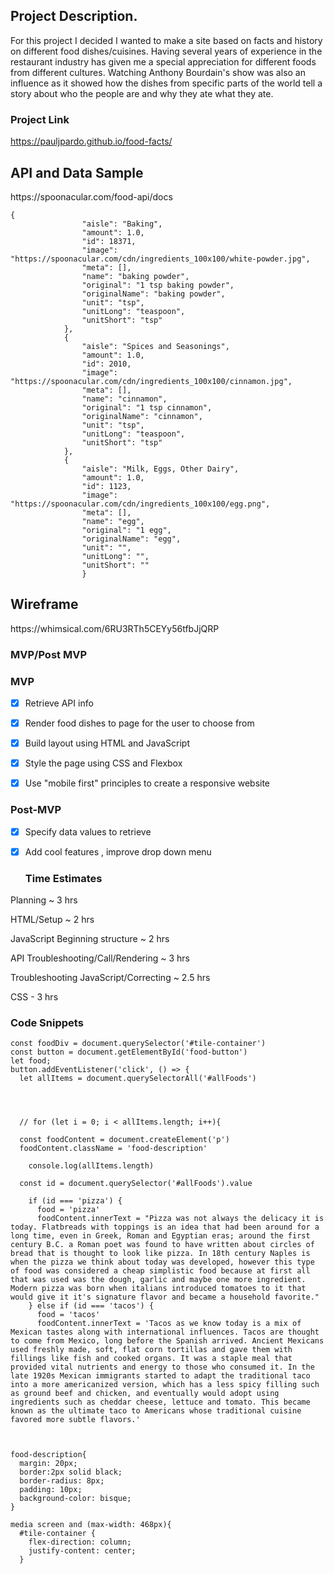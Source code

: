 
<h2> Project Description. </h2>

For this project I decided I wanted to make a site based on facts and history on different food dishes/cuisines. Having several years of experience in the restaurant industry has given me a special appreciation for different foods from different cultures. Watching Anthony Bourdain's show was also an influence as it showed how the dishes from specific parts of the world tell a story about who the people are and why they ate what they ate. 


### Project Link
https://pauljpardo.github.io/food-facts/

<h2>API and Data Sample</h2>
https://spoonacular.com/food-api/docs

```
{
                "aisle": "Baking",
                "amount": 1.0,
                "id": 18371,
                "image": "https://spoonacular.com/cdn/ingredients_100x100/white-powder.jpg",
                "meta": [],
                "name": "baking powder",
                "original": "1 tsp baking powder",
                "originalName": "baking powder",
                "unit": "tsp",
                "unitLong": "teaspoon",
                "unitShort": "tsp"
            },
            {
                "aisle": "Spices and Seasonings",
                "amount": 1.0,
                "id": 2010,
                "image": "https://spoonacular.com/cdn/ingredients_100x100/cinnamon.jpg",
                "meta": [],
                "name": "cinnamon",
                "original": "1 tsp cinnamon",
                "originalName": "cinnamon",
                "unit": "tsp",
                "unitLong": "teaspoon",
                "unitShort": "tsp"
            },
            {
                "aisle": "Milk, Eggs, Other Dairy",
                "amount": 1.0,
                "id": 1123,
                "image": "https://spoonacular.com/cdn/ingredients_100x100/egg.png",
                "meta": [],
                "name": "egg",
                "original": "1 egg",
                "originalName": "egg",
                "unit": "",
                "unitLong": "",
                "unitShort": ""
                }
```                
<h2>Wireframe</h2>
https://whimsical.com/6RU3RTh5CEYy56tfbJjQRP

### MVP/Post MVP

### MVP 

- [x] Retrieve API info

- [x] Render food dishes to page for the user to choose from
- [x] Build layout using HTML and JavaScript
- [x] Style the page using CSS and Flexbox
- [x] Use "mobile first" principles to create a responsive website

### Post-MVP
- [x] Specify data values to retrieve
- [x] Add cool features , improve drop down menu


  ### Time Estimates
 
 Planning ~ 3 hrs
 
 HTML/Setup ~ 2 hrs
 
 JavaScript Beginning structure ~ 2 hrs
 
 API Troubleshooting/Call/Rendering ~ 3 hrs
 
 Troubleshooting JavaScript/Correcting ~ 2.5 hrs
 
 CSS - 3 hrs
 
### Code Snippets

```
const foodDiv = document.querySelector('#tile-container')
const button = document.getElementById('food-button')
let food;
button.addEventListener('click', () => {
  let allItems = document.querySelectorAll('#allFoods')

  


  // for (let i = 0; i < allItems.length; i++){
   
  const foodContent = document.createElement('p')
  foodContent.className = 'food-description'
    
    console.log(allItems.length)

  const id = document.querySelector('#allFoods').value
  
    if (id === 'pizza') {
      food = 'pizza'
      foodContent.innerText = "Pizza was not always the delicacy it is today. Flatbreads with toppings is an idea that had been around for a long time, even in Greek, Roman and Egyptian eras; around the first century B.C. a Roman poet was found to have written about circles of bread that is thought to look like pizza. In 18th century Naples is when the pizza we think about today was developed, however this type of food was considered a cheap simplistic food because at first all that was used was the dough, garlic and maybe one more ingredient. Modern pizza was born when italians introduced tomatoes to it that would give it it's signature flavor and became a household favorite."
    } else if (id === 'tacos') {
      food = 'tacos'
      foodContent.innerText = 'Tacos as we know today is a mix of Mexican tastes along with international influences. Tacos are thought to come from Mexico, long before the Spanish arrived. Ancient Mexicans used freshly made, soft, flat corn tortillas and gave them with fillings like fish and cooked organs. It was a staple meal that provided vital nutrients and energy to those who consumed it. In the late 1920s Mexican immigrants started to adapt the traditional taco into a more americanized version, which has a less spicy filling such as ground beef and chicken, and eventually would adopt using ingredients such as cheddar cheese, lettuce and tomato. This became known as the ultimate taco to Americans whose traditional cuisine favored more subtle flavors.'
    
```

```

food-description{
  margin: 20px;
  border:2px solid black;
  border-radius: 8px;
  padding: 10px;
  background-color: bisque;
}

```


```
media screen and (max-width: 468px){
  #tile-container {
    flex-direction: column;
    justify-content: center;
  }
```

